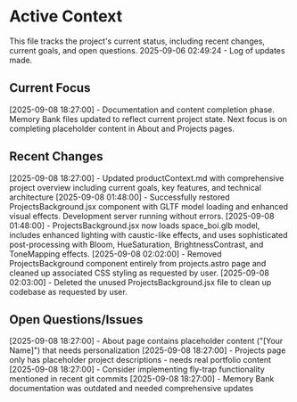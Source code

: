 # Active Context

This file tracks the project's current status, including recent changes, current goals, and open questions.
2025-09-06 02:49:24 - Log of updates made.

## Current Focus

[2025-09-08 18:27:00] - Documentation and content completion phase. Memory Bank files updated to reflect current project state. Next focus is on completing placeholder content in About and Projects pages.

## Recent Changes

[2025-09-08 18:27:00] - Updated productContext.md with comprehensive project overview including current goals, key features, and technical architecture
[2025-09-08 01:48:00] - Successfully restored ProjectsBackground.jsx component with GLTF model loading and enhanced visual effects. Development server running without errors.
[2025-09-08 01:48:00] - ProjectsBackground.jsx now loads space_boi.glb model, includes enhanced lighting with caustic-like effects, and uses sophisticated post-processing with Bloom, HueSaturation, BrightnessContrast, and ToneMapping effects.
[2025-09-08 02:02:00] - Removed ProjectsBackground component entirely from projects.astro page and cleaned up associated CSS styling as requested by user.
[2025-09-08 02:03:00] - Deleted the unused ProjectsBackground.jsx file to clean up codebase as requested by user.

## Open Questions/Issues

[2025-09-08 18:27:00] - About page contains placeholder content ("[Your Name]") that needs personalization
[2025-09-08 18:27:00] - Projects page only has placeholder project descriptions - needs real portfolio content
[2025-09-08 18:27:00] - Consider implementing fly-trap functionality mentioned in recent git commits
[2025-09-08 18:27:00] - Memory Bank documentation was outdated and needed comprehensive updates
